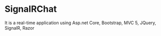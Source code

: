 # SignalRChat
It is a real-time application using Asp.net Core, Bootstrap, MVC 5, JQuery, SignalR, Razor
